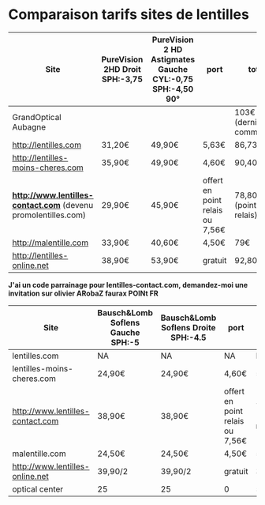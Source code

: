 Comparaison tarifs sites de lentilles
=====================================

| Site | PureVision 2HD Droit SPH:-3,75 | PureVision 2 HD Astigmates Gauche CYL:-0,75 SPH:-4,50 90° | port | total |
| --- | --- | --- | --- | --- |
| GrandOptical Aubagne | | | | 103€ (dernière commande) |
| http://lentilles.com | 31,20€ | 49,90€ | 5,63€ | 86,73€ |
| http://lentilles-moins-cheres.com | 35,90€ | 49,90€ | 4,60€ | 90,40€ |
| **http://www.lentilles-contact.com** (devenu promolentilles.com) | 29,90€ | 45,90€ | offert en point relais ou 7,56€ | 78,80€ (point relais) |
| http://malentille.com | 33,90€ | 40,60€ | 4,50€ | 79€ |
| http://lentilles-online.net | 38,90€ | 53,90€ | gratuit | 92,80€ |

**J'ai un code parrainage pour lentilles-contact.com, demandez-moi une invitation sur olivier ARobaZ faurax POINt FR**

| Site | Bausch&Lomb Soflens Gauche SPH:-5 | Bausch&Lomb Soflens Droite SPH:-4.5 | port | total |
| --- | --- | --- | --- | --- |
| lentilles.com | NA | NA | NA | NA |
| lentilles-moins-cheres.com | 24,90€ | 24,90€ | 4,60€ | 54,40€ |
| http://www.lentilles-contact.com | 38,90€ | 38,90€ | offert en point relais ou 7,56€ | 77,80€ (point relais) |
| malentille.com | 24,50€ | 24,50€ | 4,50€ | 53,50€ |
| http://www.lentilles-online.net | 39,90/2 | 39,90/2 | gratuit | 39,90 |
| optical center | 25 | 25 | 0 | 50 |

